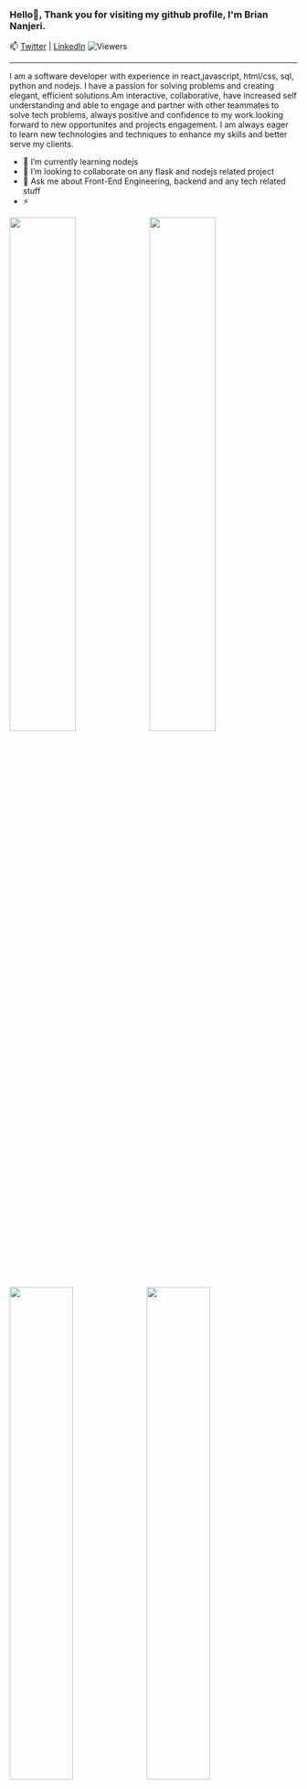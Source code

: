 ### Hello👋, Thank you for visiting my github profile, I'm Brian Nanjeri. 
📫 [Twitter](https://twitter.com/briannanjeri) | [LinkedIn](https://www.linkedin.com/in/briannanjeri/)
![Viewers](https://gpvc.arturio.dev/briannanjeri)
<hr />
I am a software developer with experience in react,javascript, html/css, sql, python and nodejs. I have a passion for solving problems and creating elegant, efficient solutions.Am interactive, collaborative, have increased self understanding and able to engage and partner with other teammates to solve tech problems, always positive and confidence to my work.looking forward to new opportunites and projects engagement. I am always eager to learn new technologies and techniques to enhance my skills and better serve my clients.


- 🌱 I’m currently learning nodejs
- 👯 I’m looking to collaborate on any flask and nodejs related project
- 💬 Ask me about Front-End Engineering, backend and any tech related stuff
- ⚡ 

<img align = "left" width = "48%" src = "http://github-readme-streak-stats.herokuapp.com/?user=briannanjeri&theme=radical"/>
<img align = "rigt" width = "48%" src = "https://github-readme-stats.vercel.app/api?username=briannanjeri&show_icons=true&theme=radical"/>


<img align = "left" width = "47%" src = "https://github-readme-stats.vercel.app/api/top-langs/?username=briannanjeri&layout=compact"/>
<img align = "left" width = "47%" src = "https://www.codewars.com/users/briannanjeri/badges/large"/>


